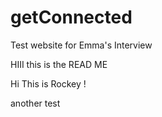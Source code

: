 # getConnected
Test website for Emma's Interview

HIII this is the READ ME

Hi This is Rockey !

another test